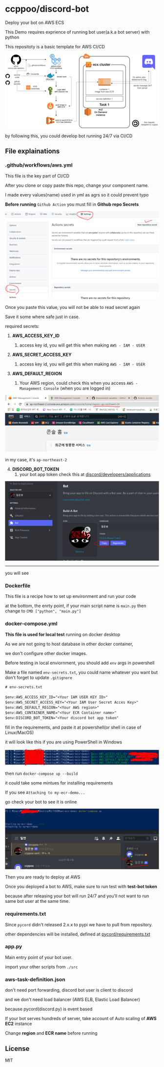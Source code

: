 # ccppoo/discord-bot

Deploy your bot on AWS ECS

This Demo requires exprience of running bot user(a.k.a bot server) with python

This repositoty is a basic template for AWS CI/CD

![diagram](./readme/img/discord-bot-server-cicd-flow.png)

by following this, you could develop bot running 24/7 via CI/CD

## File explainations

### .github/workflows/aws.yml

This file is the key part of CI/CD

After you clone or copy paste this repo, change your component name.

I made every values(name) used in yml as agrs so it could prevent typo

**Before running** `Github Action` you must fill in **Github repo Secrets**

![github secrets](./readme/img/github-secret-page.png)

Once you paste this value, you will not be able to read secret again

Save it some where safe just in case.

required secrets:

1. **AWS_ACCESS_KEY_ID**
   1. access key id, you will get this when making `AWS - IAM - USER`

2. **AWS_SECRET_ACCESS_KEY**
   1. access key id, you will get this when making `AWS - IAM - USER`

3. **AWS_DEFAULT_REGION**
   1. Your AWS region, could check this when you access `AWS - Management Console` (when you are logged in)

![check aws region](./readme/img/check-aws-region.png)

in my case, it's `ap-northeast-2`

4. **DISCORD_BOT_TOKEN**
   1. your bot app token check this at [discord/developers/applications](https://discord.com/developers/applications)

![where you could find bot token](./readme/img/bot-token-at-discord-dev-app.png)

------

you will see 

### Dockerfile

This file is a recipe how to set up environment and run your code

at the bottom, the enrty point, if your main script name is `main.py` then change to `CMD ["python", "main.py"]`

### docker-compose.yml

**This file is used for local test** running on docker desktop

As we are not going to host database in other docker container,

we don't configure other docker images.

Before testing in local enviornment, you should add `env` args in powershell

Make a file named `env-secrets.txt`, you could name whatever you want but don't forget to update `.gitignore`


```txt
# env-secrets.txt

$env:AWS_ACCESS_KEY_ID="<Your IAM USER KEY ID>"
$env:AWS_SECRET_ACCESS_KEY="<Your IAM User Secret Acces Key>"
$env:AWS_DEFAULT_REGION="<Your AWS region>"
$env:AWS_CONTAINER_NAME="<Your ECR Container name>"
$env:DISCORD_BOT_TOKEN="<Your discord bot app token"
```

fill in the requirements, and paste it at powershell(or shell in case of Linux/MacOS)

it will look like this if you are using PowerShell in Windows

![paste env](./readme/img/paste-env-at-ps.png)

then run `docker-compose up --build`

it could take some mintues for installing requirements

If you see `Attaching to my-ecr-demo...`

go check your bot to see it is online

![check bot is online](./readme/img/bot-alive.png)

Then you are ready to deploy at AWS

Once you deployed a bot to AWS, make sure to run test with **test-bot token**

because after releasing your bot will run 24/7 and you'll not want to run same bot user at the same time.

### requirements.txt

Since `pycord` didn't released 2.x.x to pypi we have to pull from repository.

other dependencies will be installed, defined at [pycord/requirements.txt](https://github.com/Pycord-Development/pycord/blob/master/requirements.txt)

### app.py

Main entry point of your bot user.

import your other scripts from `./src`

### aws-task-definition.json

don't need port forwarding, discord bot user is client to discord

and we don't need load balancer (AWS ELB, Elastic Load Balancer)

because pycord(discord.py) is event based

If your bot serves hundreds of server, take account of Auto scaling of **AWS EC2** instance

Change **region** and **ECR name** before running

## License

MIT